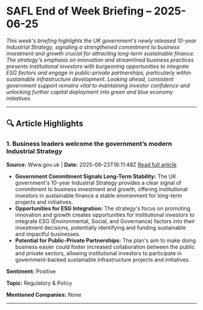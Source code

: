 # SAFL End of Week Briefing – 2025-06-25

_This week's briefing highlights the UK government's newly released 10-year Industrial Strategy, signaling a strengthened commitment to business investment and growth crucial for attracting long-term sustainable finance. The strategy's emphasis on innovation and streamlined business practices presents institutional investors with burgeoning opportunities to integrate ESG factors and engage in public-private partnerships, particularly within sustainable infrastructure development. Looking ahead, consistent government support remains vital to maintaining investor confidence and unlocking further capital deployment into green and blue economy initiatives._

---

## 🔍 Article Highlights

### 1. Business leaders welcome the government’s modern Industrial Strategy
**Source:** Www.gov.uk | **Date:** 2025-06-23T16:11:48Z
[Read full article](https://www.gov.uk/government/news/business-leaders-welcome-the-governments-modern-industrial-strategy)


*   **Government Commitment Signals Long-Term Stability:** The UK government's 10-year Industrial Strategy provides a clear signal of commitment to business investment and growth, offering institutional investors in sustainable finance a stable environment for long-term projects and initiatives.
*   **Opportunities for ESG Integration:** The strategy's focus on promoting innovation and growth creates opportunities for institutional investors to integrate ESG (Environmental, Social, and Governance) factors into their investment decisions, potentially identifying and funding sustainable and impactful businesses.
*   **Potential for Public-Private Partnerships:** The plan's aim to make doing business easier could foster increased collaboration between the public and private sectors, allowing institutional investors to participate in government-backed sustainable infrastructure projects and initiatives.

**Sentiment:** Positive

**Topic:** Regulatory & Policy

**Mentioned Companies:** None

---
